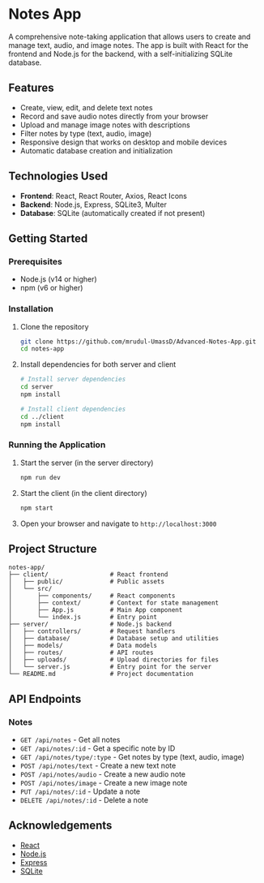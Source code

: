 # Notes App

A comprehensive note-taking application that allows users to create and manage text, audio, and image notes. The app is built with React for the frontend and Node.js for the backend, with a self-initializing SQLite database.

## Features

- Create, view, edit, and delete text notes
- Record and save audio notes directly from your browser
- Upload and manage image notes with descriptions
- Filter notes by type (text, audio, image)
- Responsive design that works on desktop and mobile devices
- Automatic database creation and initialization

## Technologies Used

- **Frontend**: React, React Router, Axios, React Icons
- **Backend**: Node.js, Express, SQLite3, Multer
- **Database**: SQLite (automatically created if not present)

## Getting Started

### Prerequisites

- Node.js (v14 or higher)
- npm (v6 or higher)

### Installation

1. Clone the repository
   ```bash
   git clone https://github.com/mrudul-UmassD/Advanced-Notes-App.git
   cd notes-app
   ```

2. Install dependencies for both server and client
   ```bash
   # Install server dependencies
   cd server
   npm install

   # Install client dependencies
   cd ../client
   npm install
   ```

### Running the Application

1. Start the server (in the server directory)
   ```bash
   npm run dev
   ```

2. Start the client (in the client directory)
   ```bash
   npm start
   ```

3. Open your browser and navigate to `http://localhost:3000`

## Project Structure

```
notes-app/
├── client/                 # React frontend
│   ├── public/             # Public assets
│   └── src/
│       ├── components/     # React components
│       ├── context/        # Context for state management
│       ├── App.js          # Main App component
│       └── index.js        # Entry point
├── server/                 # Node.js backend
│   ├── controllers/        # Request handlers
│   ├── database/           # Database setup and utilities
│   ├── models/             # Data models
│   ├── routes/             # API routes
│   ├── uploads/            # Upload directories for files
│   └── server.js           # Entry point for the server
└── README.md               # Project documentation
```

## API Endpoints

### Notes

- `GET /api/notes` - Get all notes
- `GET /api/notes/:id` - Get a specific note by ID
- `GET /api/notes/type/:type` - Get notes by type (text, audio, image)
- `POST /api/notes/text` - Create a new text note
- `POST /api/notes/audio` - Create a new audio note
- `POST /api/notes/image` - Create a new image note
- `PUT /api/notes/:id` - Update a note
- `DELETE /api/notes/:id` - Delete a note

## Acknowledgements

- [React](https://reactjs.org/)
- [Node.js](https://nodejs.org/)
- [Express](https://expressjs.com/)
- [SQLite](https://www.sqlite.org/) 